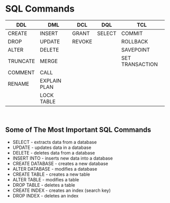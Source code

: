 # SQL Commands

| DDL | DML | DCL | DQL | TCL |
| ----- | ------ | ------- | ------- | --- |
| CREATE | INSERT | GRANT | SELECT | COMMIT |
|DROP | UPDATE | REVOKE | | ROLLBACK | 
|ALTER | DELETE | | | SAVEPOINT |
|TRUNCATE| MERGE | | | SET TRANSACTION |
|COMMENT| CALL | ||||
|RENAME| EXPLAIN PLAN ||||
|| LOCK TABLE ||||


&nbsp;

## Some of The Most Important SQL Commands

* SELECT - extracts data from a database
* UPDATE - updates data in a database
* DELETE - deletes data from a database
* INSERT INTO - inserts new data into a database
* CREATE DATABASE - creates a new database
* ALTER DATABASE - modifies a database
* CREATE TABLE - creates a new table
* ALTER TABLE - modifies a table
* DROP TABLE - deletes a table
* CREATE INDEX - creates an index (search key)
* DROP INDEX - deletes an index
